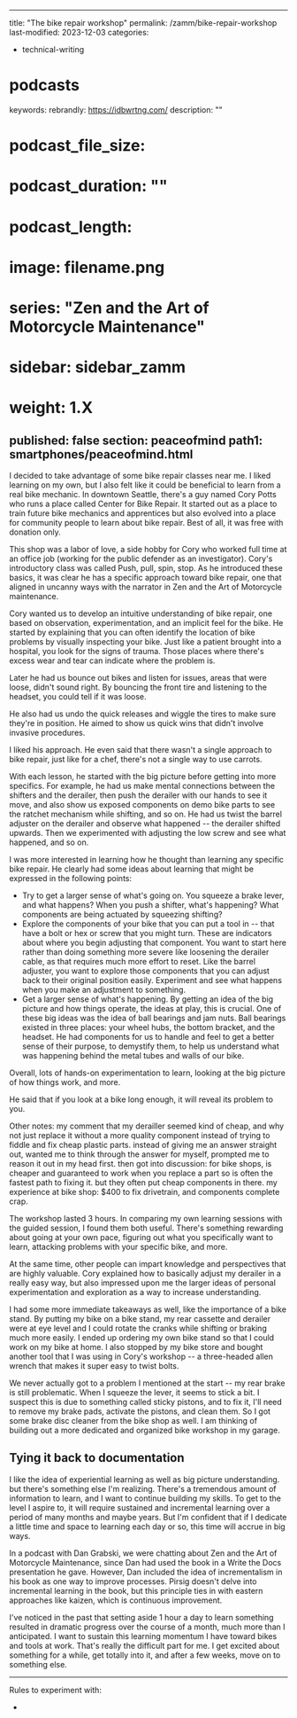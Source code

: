 
---
title: "The bike repair workshop"
permalink: /zamm/bike-repair-workshop
last-modified: 2023-12-03
categories:
- technical-writing
# podcasts
keywords: 
rebrandly: https://idbwrtng.com/
description: ""
# podcast_file_size: 
# podcast_duration: ""
# podcast_length: 
# image: filename.png
# series: "Zen and the Art of Motorcycle Maintenance"
# sidebar: sidebar_zamm
# weight: 1.X
published: false
section: peaceofmind
path1: smartphones/peaceofmind.html
---

I decided to take advantage of some bike repair classes near me. I liked learning on my own, but I also felt like it could be beneficial to learn from a real bike mechanic. In downtown Seattle, there's a guy named Cory Potts who runs a place called Center for Bike Repair. It started out as a place to train future bike mechanics and apprentices but also evolved into a place for community people to learn about bike repair. Best of all, it was free with donation only.

This shop was a labor of love, a side hobby for Cory who worked full time at an office job (working for the public defender as an investigator). Cory's introductory class was called Push, pull, spin, stop. As he introduced these basics, it was clear he has a specific approach toward bike repair, one that aligned in uncanny ways with the narrator in Zen and the Art of Motorcycle maintenance.

Cory wanted us to develop an intuitive understanding of bike repair, one based on observation, experimentation, and an implicit feel for the bike. He started by explaining that you can often identify the location of bike problems by visually inspecting your bike. Just like a patient brought into a hospital, you look for the signs of trauma. Those places where there's excess wear and tear can indicate where the problem is.

Later he had us bounce out bikes and listen for issues, areas that were loose, didn't sound right. By bouncing the front tire and listening to the headset, you could tell if it was loose.

He also had us undo the quick releases and wiggle the tires to make sure they're in position. He aimed to show us quick wins that didn't involve invasive procedures.

I liked his approach. He even said that there wasn't a single approach to bike repair, just like for a chef, there's not a single way to use carrots. 

With each lesson, he started with the big picture before getting into more specifics. For example, he had us make mental connections between the shifters and the derailer, then push the derailer with our hands to see it move, and also show us exposed components on demo bike parts to see the ratchet mechanism while shifting, and so on. He had us twist the barrel adjuster on the derailer and observe what happened -- the derailer shifted upwards. Then we experimented with adjusting the low screw and see what happened, and so on. 

I was more interested in learning how he thought than learning any specific bike repair. He clearly had some ideas about learning that might be expressed in the following points:

* Try to get a larger sense of what's going on. You squeeze a brake lever, and what happens? When you push a shifter, what's happening? What components are being actuated by squeezing shifting?
* Explore the components of your bike that you can put a tool in -- that have a bolt or hex or screw that you might turn. These are indicators about where you begin adjusting that component. You want to start here rather than doing something more severe like loosening the derailer cable, as that requires much more effort to reset. Like the barrel adjuster, you want to explore those components that you can adjust back to their original position easily. Experiment and see what happens when you make an adjustment to something. 
* Get a larger sense of what's happening. By getting an idea of the big picture and how things operate, the ideas at play, this is crucial. One of these big ideas was the idea of ball bearings and jam nuts. Ball bearings existed in three places: your wheel hubs, the bottom bracket, and the headset. He had components for us to handle and feel to get a better sense of their purpose, to demystify them, to help us understand what was happening behind the metal tubes and walls of our bike. 


Overall, lots of hands-on experimentation to learn, looking at the big picture of how things work, and more. 


He said that if you look at a bike long enough, it will reveal its problem to you. 

Other notes: my comment that my derailler seemed kind of cheap, and why not just replace it without a more quality component instead of trying to fiddle and fix cheap plastic parts. instead of giving me an answer straight out, wanted me to think through the answer for myself, prompted me to reason it out in my head first. then got into discussion: for bike shops, is cheaper and guaranteed to work when you replace a part so is often the fastest path to fixing it. but they often put cheap components in there. my experience at bike shop: $400 to fix drivetrain, and components complete crap.

The workshop lasted 3 hours. In comparing my own learning sessions with the guided session, I found them both useful. There's something rewarding about going at your own pace, figuring out what you specifically want to learn, attacking problems with your specific bike, and more. 

At the same time, other people can impart knowledge and perspectives that are highly valuable. Cory explained how to basically adjust my derailer in a really easy way, but also impressed upon me the larger ideas of personal experimentation and exploration as a way to increase understanding.

I had some more immediate takeaways as well, like the importance of a bike stand. By putting my bike on a bike stand, my rear cassette and derailer were at eye level and I could rotate the cranks while shifting or braking much more easily. I ended up ordering my own bike stand so that I could work on my bike at home. I also stopped by my bike store and bought another tool that I was using in Cory's workshop -- a three-headed allen wrench that makes it super easy to twist bolts. 

We never actually got to a problem I mentioned at the start -- my rear brake is still problematic. When I squeeze the lever, it seems to stick a bit. I suspect this is due to something called sticky pistons, and to fix it, I'll need to remove my brake pads, activate the pistons, and clean them. So I got some brake disc cleaner from the bike shop as well. I am thinking of building out a more dedicated and organized bike workshop in my garage.

## Tying it back to documentation


I like the idea of experiential learning as well as big picture understanding. but there's something else I'm realizing. There's a tremendous amount of information to learn, and I want to continue building my skills. To get to the level I aspire to, it will require sustained and incremental learning over a period of many months and maybe years. But I'm confident that if I dedicate a little time and space to learning each day or so, this time will accrue in big ways. 

In a podcast with Dan Grabski, we were chatting about Zen and the Art of Motorcycle Maintenance, since Dan had used the book in a Write the Docs presentation he gave. However, Dan included the idea of incrementalism in his book as one way to improve processes. Pirsig doesn't delve into incremental learning in the book, but this principle ties in with eastern approaches like kaizen, which is continuous improvement.

I've noticed in the past that setting aside 1 hour a day to learn something resulted in dramatic progress over the course of a month, much more than I anticipated. I want to sustain this learning momentum I have toward bikes and tools at work. That's really the difficult part for me. I get excited about something for a while, get totally into it, and after a few weeks, move on to something else. 

---------

Rules to experiment with:

* 

